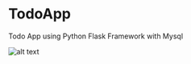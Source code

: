 # TodoApp
Todo App using Python Flask Framework with Mysql

![alt text](https://drive.google.com/file/d/1Cz5ZjOqFWfz6Pqqzs0_OqzTg3H9sY3ef/view?usp=sharing)
